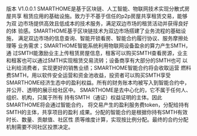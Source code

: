 
版本	V1.0.0.1
    SMARTHOME是基于区块链、人工智能、物联网技术实现分散式房屋共享
租赁应用的基础设施。致力于不基于信任的p2p房屋共享租赁交易，能够为双
边市场提供高效且低成本的技术服务，满足双边市场的租赁活动并获得良好的体
验感。SMARTHOME基于区块链技术为双边市场搭建了业务流程的基础设施，
满足双边市场的信息查询、智能开锁看房、智能合约履行协议、服务摩擦处理等
业务需求；SMARTHOME智能系统利用物联网设备盈余的算力产生SMTH，通
过SMTH能激励业主上传租赁房屋信息，租客可以购买SMTH查看房源，业主
和租客也可以通过SMTH实现租赁交易流转；设备商享有大部分的SMTH也可
以让利给消费者，实现更好的销售业绩；SMARTHOME智能合约将会收取运营
燃料费SMTH，用以软件安全运营和资金池收益，投资者可以购买SMTH享受
SMARTHOME经济生态中的盈利权益。所有的财务账本均被写入到智能合约中，
并公开、透明的展示给社区中。
    SMARTHOME是去中心化的，它不属于任何人、组织、机构，只属于所有
持有SMTH（通证）权益证明的主体。因此SMARTHOME将会通过智能合约，
将交易产生的盈利服务费token，分配给持有SMTH的主体，共享项目的盈利
成果。分配的智能合约是根据你持有SMTH有效时长、数量、贡献值、社区性
质等维度计算，实现按比例分配。最终的合约分配机制需要不同社区投票决定。

